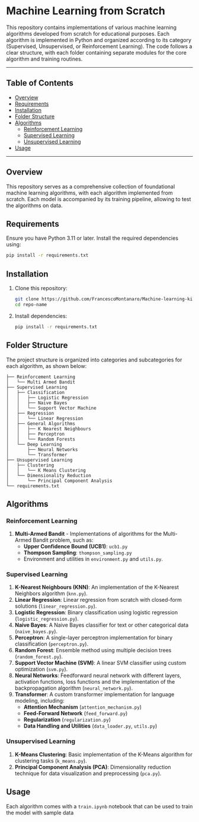 
# Machine Learning from Scratch

This repository contains implementations of various machine learning algorithms developed from scratch for educational purposes. Each algorithm is implemented in Python and organized according to its category (Supervised, Unsupervised, or Reinforcement Learning). The code follows a clear structure, with each folder containing separate modules for the core algorithm and training routines.

---

## Table of Contents

- [Overview](#overview)
- [Requirements](#requirements)
- [Installation](#installation)
- [Folder Structure](#folder-structure)
- [Algorithms](#algorithms)
  - [Reinforcement Learning](#reinforcement-learning)
  - [Supervised Learning](#supervised-learning)
  - [Unsupervised Learning](#unsupervised-learning)
- [Usage](#usage)

---

## Overview

This repository serves as a comprehensive collection of foundational machine learning algorithms, with each algorithm implemented from scratch. Each model is accompanied by its training pipeline, allowing to test the algorithms on data.

## Requirements

Ensure you have Python 3.11 or later. Install the required dependencies using:

```bash
pip install -r requirements.txt
```

## Installation

1. Clone this repository:

   ```bash
   git clone https://github.com/FrancescoMontanaro/Machine-learning-kit.git
   cd repo-name
   ```

2. Install dependencies:

   ```bash
   pip install -r requirements.txt
   ```

## Folder Structure

The project structure is organized into categories and subcategories for each algorithm, as shown below:

```plaintext
├── Reinforcement Learning
│   └── Multi Armed Bandit
├── Supervised Learning
│   ├── Classification
│   │   ├── Logistic Regression
│   │   ├── Naive Bayes
│   │   └── Support Vector Machine
│   ├── Regression
│   │   └── Linear Regression
│   ├── General Algorithms
│   │   ├── K Nearest Neighbours
│   │   ├── Perceptron
│   │   └── Random Forests
│   └── Deep Learning
│       ├── Neural Networks
│       └── Transformer
├── Unsupervised Learning
│   ├── Clustering
│   │   └── K Means Clustering
│   └── Dimensionality Reduction
│       └── Principal Component Analysis
└── requirements.txt
```

## Algorithms

### Reinforcement Learning

1. **Multi-Armed Bandit** - Implementations of algorithms for the Multi-Armed Bandit problem, such as:
   - **Upper Confidence Bound (UCB1)**: `ucb1.py`
   - **Thompson Sampling**: `thompson_sampling.py`
   - Environment and utilities in `environment.py` and `utils.py`.

### Supervised Learning

1. **K-Nearest Neighbours (KNN)**: An implementation of the K-Nearest Neighbors algorithm (`knn.py`).
2. **Linear Regression**: Linear regression from scratch with closed-form solutions (`linear_regression.py`).
3. **Logistic Regression**: Binary classification using logistic regression (`logistic_regression.py`).
4. **Naive Bayes**: A Naive Bayes classifier for text or other categorical data (`naive_bayes.py`).
5. **Perceptron**: A single-layer perceptron implementation for binary classification (`perceptron.py`).
6. **Random Forest**: Ensemble method using multiple decision trees (`random_forest.py`).
7. **Support Vector Machine (SVM)**: A linear SVM classifier using custom optimization (`svm.py`).
8. **Neural Networks**: Feedforward neural network with different layers, activation functions, loss functions and  the implementation of the backpropagation algorithm (`neural_network.py`).
9. **Transformer**: A custom transformer implementation for language modeling, including:
   - **Attention Mechanism** (`attention_mechanism.py`)
   - **Feed-Forward Network** (`feed_forward.py`)
   - **Regularization** (`regularization.py`)
   - **Data Handling and Utilities** (`data_loader.py`, `utils.py`)

### Unsupervised Learning

1. **K-Means Clustering**: Basic implementation of the K-Means algorithm for clustering tasks (`k_means.py`).
2. **Principal Component Analysis (PCA)**: Dimensionality reduction technique for data visualization and preprocessing (`pca.py`).

## Usage

Each algorithm comes with a `train.ipynb` notebook that can be used to train the model with sample data